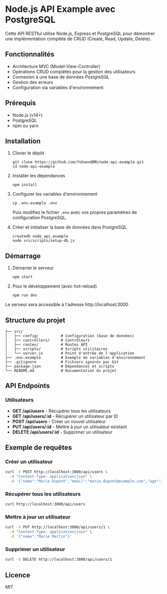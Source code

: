 # Node.js API Example avec PostgreSQL

Cette API RESTful utilise Node.js, Express et PostgreSQL pour démontrer une implémentation complète de CRUD (Create, Read, Update, Delete).

## Fonctionnalités

- Architecture MVC (Model-View-Controller)
- Opérations CRUD complètes pour la gestion des utilisateurs
- Connexion à une base de données PostgreSQL
- Gestion des erreurs
- Configuration via variables d'environnement

## Prérequis

- Node.js (v14+)
- PostgreSQL
- npm ou yarn

## Installation

1. Cloner le dépôt
   ```
   git clone https://github.com/YohannQMR/node-api-example.git
   cd node-api-example
   ```

2. Installer les dépendances
   ```
   npm install
   ```

3. Configurer les variables d'environnement
   ```
   cp .env.example .env
   ```
   Puis modifiez le fichier `.env` avec vos propres paramètres de configuration PostgreSQL.

4. Créer et initialiser la base de données dans PostgreSQL
   ```
   createdb node_api_example
   node src/scripts/setup-db.js
   ```

## Démarrage

1. Démarrer le serveur
   ```
   npm start
   ```

2. Pour le développement (avec hot-reload)
   ```
   npm run dev
   ```

Le serveur sera accessible à l'adresse http://localhost:3000

## Structure du projet

```
├── src/
│   ├── config/          # Configuration (base de données)
│   ├── controllers/     # Contrôleurs
│   ├── routes/          # Routes API
│   ├── scripts/         # Scripts utilitaires
│   └── server.js        # Point d'entrée de l'application
├── .env.example         # Exemple de variables d'environnement
├── .gitignore           # Fichiers ignorés par Git
├── package.json         # Dépendances et scripts
└── README.md            # Documentation du projet
```

## API Endpoints

### Utilisateurs

- **GET /api/users** - Récupérer tous les utilisateurs
- **GET /api/users/:id** - Récupérer un utilisateur par ID
- **POST /api/users** - Créer un nouvel utilisateur
- **PUT /api/users/:id** - Mettre à jour un utilisateur existant
- **DELETE /api/users/:id** - Supprimer un utilisateur

## Exemple de requêtes

### Créer un utilisateur
```bash
curl -X POST http://localhost:3000/api/users \
  -H "Content-Type: application/json" \
  -d '{"name":"Marie Dupont","email":"marie.dupont@example.com","age":28}'
```

### Récupérer tous les utilisateurs
```bash
curl http://localhost:3000/api/users
```

### Mettre à jour un utilisateur
```bash
curl -X PUT http://localhost:3000/api/users/1 \
  -H "Content-Type: application/json" \
  -d '{"name":"Marie Martin"}'
```

### Supprimer un utilisateur
```bash
curl -X DELETE http://localhost:3000/api/users/1
```

## Licence

MIT

